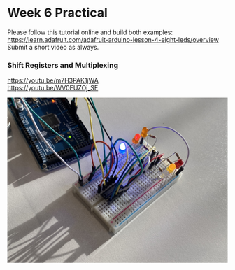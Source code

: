 # Week 6 Practical

Please follow this tutorial online and build both examples:<br>
https://learn.adafruit.com/adafruit-arduino-lesson-4-eight-leds/overview<br>
Submit a short video as always.

### Shift Registers and Multiplexing

https://youtu.be/m7H3PAK1jWA<br>
https://youtu.be/WV0FUZOj_SE

![Image](img-1.jpeg)
